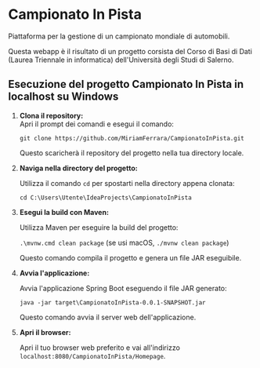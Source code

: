 # Campionato In Pista

Piattaforma per la gestione di un campionato mondiale di automobili.

Questa webapp è il risultato di un progetto corsista del Corso di Basi di Dati (Laurea Triennale in informatica) dell'Università degli Studi di Salerno.

## Esecuzione del progetto Campionato In Pista in localhost su Windows

1. **Clona il repository:**  
   Apri il prompt dei comandi e esegui il comando:

   `git clone https://github.com/MiriamFerrara/CampionatoInPista.git`
    
    Questo scaricherà il repository del progetto nella tua directory locale.


2. **Naviga nella directory del progetto:**

    Utilizza il comando `cd` per spostarti nella directory appena clonata:
   
    `cd C:\Users\Utente\IdeaProjects\CampionatoInPista`


3. **Esegui la build con Maven:**
   
    Utilizza Maven per eseguire la build del progetto:

   `.\mvnw.cmd clean package` (se usi macOS, `./mvnw clean package`)
   
    Questo comando compila il progetto e genera un file JAR eseguibile.


4. **Avvia l'applicazione:**
   
    Avvia l'applicazione Spring Boot eseguendo il file JAR generato:
   
    `java -jar target\CampionatoInPista-0.0.1-SNAPSHOT.jar `
   
    Questo comando avvia il server web dell'applicazione.


5. **Apri il browser:**
   
   Apri il tuo browser web preferito e vai all'indirizzo 
    `localhost:8080/CampionatoInPista/Homepage`.
